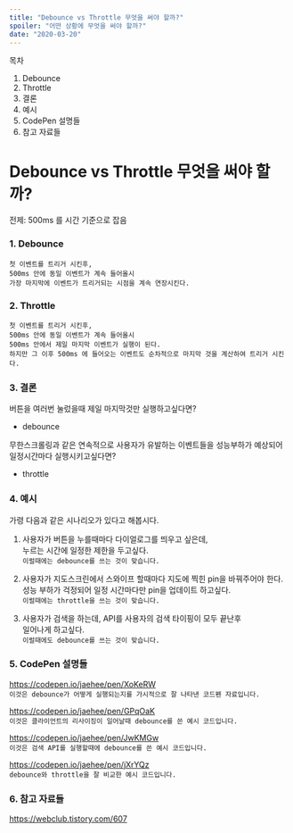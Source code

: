 ```yaml
---
title: "Debounce vs Throttle 무엇을 써야 할까?"
spoiler: "어떤 상황에 무엇을 써야 할까?"
date: "2020-03-20"
---
```


목차

1. Debounce
2. Throttle
3. 결론
4. 예시
5. CodePen 설명들
6. 참고 자료들

# Debounce vs Throttle 무엇을 써야 할까?

전제: 500ms 를 시간 기준으로 잡음

### 1. Debounce

```
첫 이벤트를 트리거 시킨후,
500ms 안에 동일 이벤트가 계속 들어올시
가장 마지막에 이벤트가 트리거되는 시점을 계속 연장시킨다.
```

### 2. Throttle

```
첫 이벤트를 트리거 시킨후,
500ms 안에 동일 이벤트가 계속 들어올시
500ms 안에서 제일 마지막 이벤트가 실행이 된다.
하지만 그 이후 500ms 에 들어오는 이벤트도 순차적으로 마지막 것을 계산하여 트리거 시킨다.
```

### 3. 결론

버튼을 여러번 눌렀을때 제일 마지막것만 실행하고싶다면?

- debounce

무한스크롤링과 같은 연속적으로 사용자가 유발하는 이벤트들을 성능부하가 예상되어 <br />
일정시간마다 실행시키고싶다면?

- throttle

### 4. 예시

가령 다음과 같은 시나리오가 있다고 해봅시다.

1. 사용자가 버튼을 누를때마다 다이얼로그를 띄우고 싶은데,<br/>누르는 시간에 일정한 제한을 두고싶다.<br />
   `이럴때에는 debounce를 쓰는 것이 맞습니다.`

2. 사용자가 지도스크린에서 스와이프 할때마다 지도에 찍힌 pin을 바꿔주어야 한다.<br />성능 부하가 걱정되어 일정 시간마다만 pin을 업데이트 하고싶다.<br />
   `이럴때에는 throttle을 쓰는 것이 맞습니다.`

3. 사용자가 검색을 하는데, API를 사용자의 검색 타이핑이 모두 끝난후<br />일어나게 하고싶다.<br />
   `이럴때에도 debounce를 쓰는 것이 맞습니다.`

### 5. CodePen 설명들

https://codepen.io/jaehee/pen/XoKeRW <br/>
`이것은 debounce가 어떻게 실행되는지를 가시적으로 잘 나타낸 코드펜 자료입니다.`

https://codepen.io/jaehee/pen/GPqOaK <br />
`이것은 클라이언트의 리사이징이 일어날때 debounce를 쓴 예시 코드입니다.`

https://codepen.io/jaehee/pen/JwKMGw <br />
`이것은 검색 API를 실행할때에 debounce를 쓴 예시 코드입니다.`

https://codepen.io/jaehee/pen/jXrYQz <br />
`debounce와 throttle을 잘 비교한 예시 코드입니다.`

### 6. 참고 자료들

https://webclub.tistory.com/607
